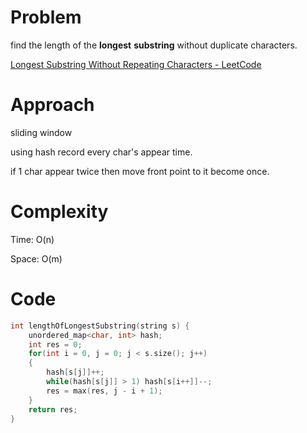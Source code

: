 # Problem

find the length of the **longest** **substring** without duplicate characters.

[Longest Substring Without Repeating Characters - LeetCode](https://leetcode.com/problems/longest-substring-without-repeating-characters/description/?envType=study-plan-v2&envId=top-interview-150)

# Approach

sliding window

using hash record every char's appear time.

if 1 char appear twice then move front point to it become once.

# Complexity

Time: O(n)

Space: O(m)

# Code

```c++
int lengthOfLongestSubstring(string s) {
    unordered_map<char, int> hash;
    int res = 0;
    for(int i = 0, j = 0; j < s.size(); j++)
    {
        hash[s[j]]++;
        while(hash[s[j]] > 1) hash[s[i++]]--;
        res = max(res, j - i + 1);
    }
    return res;
}
```
